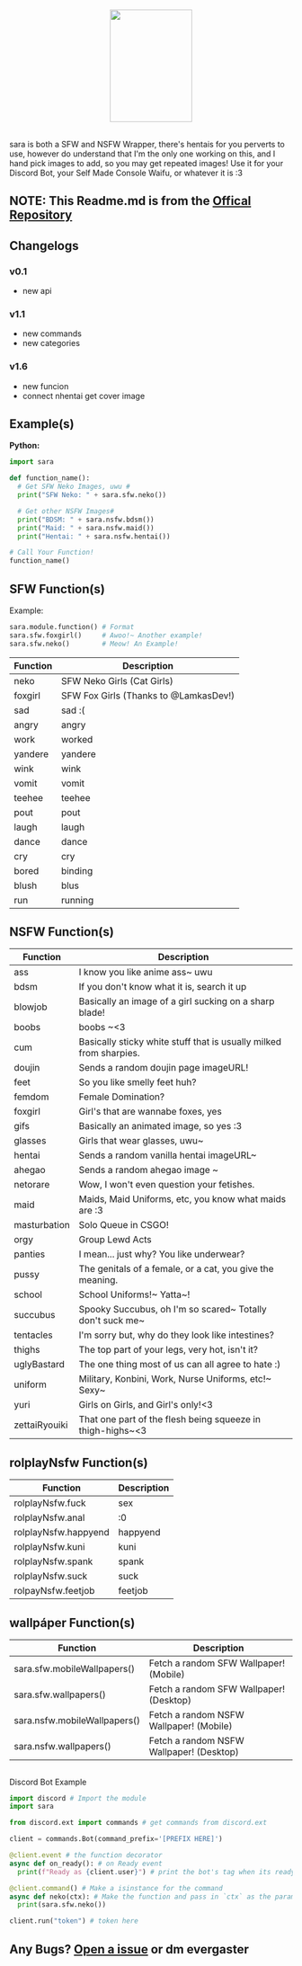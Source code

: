 <div align="center">
  <br />
  <p>
    <a href="https://discord.gg/GTJtFGUNV5"><img src="https://cdn.donmai.us/original/65/bd/__modeus_helltaker_drawn_by_kiyovero__65bd0b99d080bceb39fff3f4de7cc586.png" width="146" height="200"/></a>
  </p>
  <br />
</div>
sara is both a SFW and NSFW Wrapper, there's hentais for you perverts to use, however do understand that I'm the only one working on this, and I hand pick images to add, so you may get repeated images! Use it for your Discord Bot, your Self Made Console Waifu, or whatever it is :3

## NOTE: This Readme.md is from the [Offical Repository](https://gitlab.com/weeb-squad/akaneko/)

## Changelogs
### v0.1
- new api

### v1.1
- new commands
- new categories

### v1.6
- new funcion
- connect nhentai get cover image

## Example(s)
**Python:**
```python
import sara

def function_name():
  # Get SFW Neko Images, uwu #
  print("SFW Neko: " + sara.sfw.neko())

  # Get other NSFW Images#
  print("BDSM: " + sara.nsfw.bdsm())
  print("Maid: " + sara.nsfw.maid())
  print("Hentai: " + sara.nsfw.hentai())

# Call Your Function!
function_name()

```


## SFW Function(s)
Example:
```python
sara.module.function() # Format
sara.sfw.foxgirl()     # Awoo!~ Another example!
sara.sfw.neko()        # Meow! An Example!
```
Function | Description
---|---
neko | SFW Neko Girls (Cat Girls)
foxgirl | SFW Fox Girls (Thanks to @LamkasDev!)
sad | sad :(
angry | angry
work | worked
yandere | yandere
wink | wink
vomit | vomit 
teehee | teehee
pout | pout
laugh | laugh
dance | dance
cry | cry
bored | binding
blush | blus
run | running

## NSFW Function(s)
Function | Description
---|---
ass | I know you like anime ass~ uwu
bdsm | If you don't know what it is, search it up
blowjob | Basically an image of a girl sucking on a sharp blade!
boobs | boobs ~<3
cum | Basically sticky white stuff that is usually milked from sharpies.
doujin | Sends a random doujin page imageURL!
feet | So you like smelly feet huh?
femdom | Female Domination?
foxgirl | Girl's that are wannabe foxes, yes
gifs | Basically an animated image, so yes :3
glasses | Girls that wear glasses, uwu~
hentai | Sends a random vanilla hentai imageURL~
ahegao | Sends a random ahegao image ~
netorare | Wow, I won't even question your fetishes.
maid | Maids, Maid Uniforms, etc, you know what maids are :3
masturbation | Solo Queue in CSGO!
orgy | Group Lewd Acts
panties | I mean... just why? You like underwear?
pussy | The genitals of a female, or a cat, you give the meaning.
school | School Uniforms!~ Yatta~!
succubus | Spooky Succubus, oh I'm so scared~ Totally don't suck me~
tentacles | I'm sorry but, why do they look like intestines?
thighs | The top part of your legs, very hot, isn't it?
uglyBastard | The one thing most of us can all agree to hate :)
uniform |Military, Konbini, Work, Nurse Uniforms, etc!~ Sexy~
yuri | Girls on Girls, and Girl's only!<3
zettaiRyouiki | That one part of the flesh being squeeze in thigh-highs~<3

## rolplayNsfw Function(s)

Function | Description
---|---
rolplayNsfw.fuck | sex 
rolplayNsfw.anal | :0
rolplayNsfw.happyend | happyend
rolplayNsfw.kuni | kuni
rolplayNsfw.spank | spank
rolplayNsfw.suck | suck
rolpayNsfw.feetjob | feetjob

## wallpáper Function(s)
Function | Description
---|---
sara.sfw.mobileWallpapers() | Fetch a random SFW Wallpaper! (Mobile)
sara.sfw.wallpapers() | Fetch a random SFW Wallpaper! (Desktop)
sara.nsfw.mobileWallpapers() | Fetch a random NSFW Wallpaper! (Mobile)
sara.nsfw.wallpapers() | Fetch a random NSFW Wallpaper! (Desktop)



##
Discord Bot Example
```python
import discord # Import the module
import sara

from discord.ext import commands # get commands from discord.ext

client = commands.Bot(command_prefix='[PREFIX HERE]')

@client.event # the function decorator
async def on_ready(): # on Ready event
  print(f"Ready as {client.user}") # print the bot's tag when its ready

@client.command() # Make a isinstance for the command
async def neko(ctx): # Make the function and pass in `ctx` as the params
  print(sara.sfw.neko())

client.run("token") # token here

```

## Any Bugs? [Open a issue](https://github.com/EverGasterXd/sara_api/issues) or dm evergaster